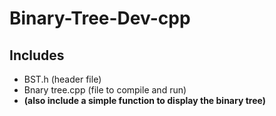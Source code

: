 # Binary-Tree-Dev-cpp
## Includes
* BST.h (header file)
* Bnary tree.cpp (file to compile and run)
* **(also include a simple function to display the binary tree)**
